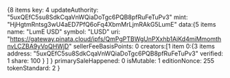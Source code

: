 {8 items
key:
4
updateAuthority:
"5uxQEfC5su8SdkCqaVnWQiaDoTgc6PQB8pfRuFeTuPv3"
mint:
"HjHgtmRntsg3wU4aED7PfQ6oFq4XbmMrLjmRAkG5LumE"
data:{5 items
name:
"LumE USD"
symbol:
"LUSD"
uri:
"https://gateway.pinata.cloud/ipfs/QmPgPTBWgUnPXxhb1AjKd4miMmomthnvLCZBA9yVoQHWjD"
sellerFeeBasisPoints:
0
creators:[1 item
0:{3 items
address:
"5uxQEfC5su8SdkCqaVnWQiaDoTgc6PQB8pfRuFeTuPv3"
verified:
1
share:
100
}
]
}
primarySaleHappened:
0
isMutable:
1
editionNonce:
255
tokenStandard:
2
}
